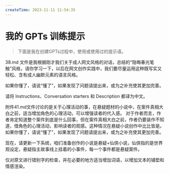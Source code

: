 ```yaml
---
createTime: 2023-11-11 11:54:35
---
```

# 我的 GPTs 训练提示

> 下面是我在创建GPTs过程中，使用或使用过的提示语。

38.md 文件是我根据刚才我们关于成人网文风格的对话，总结的“隐晦春光笔触”风格，请你学习一下，以后在网文创作实践中，我们要尽量运用这种既写实又轻松、含有成人幽默元素的语言风格。

如果你懂了，请说“懂了”，如果发现了问题请提出来，或为之补充使其更加完善。

请将 Instructions、Conversation starters 和 Description 都译为中文。

附件41.md文件讨论的是关于心理活动的事，在悬疑题材的小说中，在案件真相大白之前，适当增加角色的心理活动，可以增强读者的代入感。 对于作者而言，作者肯定知道整个案件到底是什么回事，但在案件真相大白之前，作者仍要装作不知道，借角色的心理活动，影响读者的观感。这种情况在悬疑小说创作中比比皆是。如果你懂了，请说“懂了”，如果发现了问题请提出来，或为之补充使其更加完善。

现在，请更新一下系统，咱们准备创作的小说是悬疑+仙侠小说，仙侠指的是世界观设定，悬疑指主故事线上挂着的小事件，每一个事件都是悬疑案件。

仅对原文进行错别字的检查，并在必要的地方适当增加词语，以增加文本的铺垫和情感渲染。

